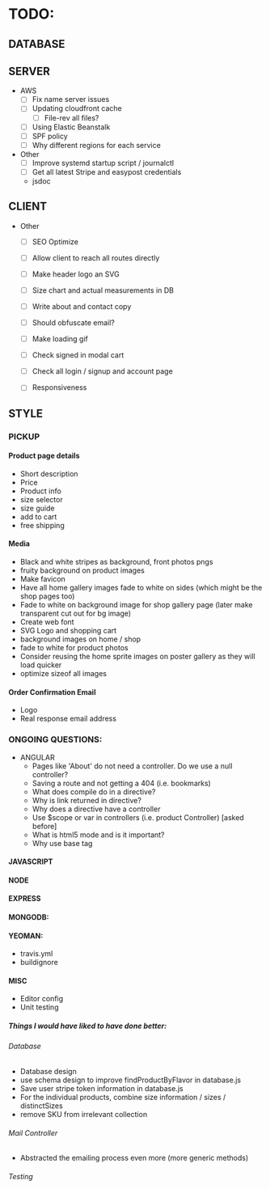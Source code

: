 # TODO:

## DATABASE
      
## SERVER
* AWS
  - [ ] Fix name server issues
  - [ ] Updating cloudfront cache
    - [ ] File-rev all files?
  - [ ] Using Elastic Beanstalk
  - [ ] SPF policy 
  - [ ] Why different regions for each service

* Other
  - [ ] Improve systemd startup script / journalctl
  - [ ] Get all latest Stripe and easypost credentials
  - jsdoc
   
## CLIENT
* Other
  - [ ] SEO Optimize
  - [ ] Allow client to reach all routes directly
  - [ ] Make header logo an SVG

  - [ ] Size chart and actual measurements in DB
  - [ ] Write about and contact copy
  - [ ] Should obfuscate email?
  - [ ] Make loading gif
  - [ ] Check signed in modal cart
  - [ ] Check all login / signup and account page
  - [ ] Responsiveness
  
## STYLE
### PICKUP

#### Product page details
  - Short description
  - Price
  - Product info
  - size selector
  - size guide
  - add to cart
  - free shipping
  
#### Media
  - Black and white stripes as background, front photos pngs
  - fruity background on product images
  - Make favicon
  - Have all home gallery images fade to white on sides (which might be the shop pages too)
  - Fade to white on background image for shop gallery page (later make transparent cut out for bg image)
  - Create web font
  - SVG Logo and shopping cart
  - background images on home / shop
  - fade to white for product photos
  - Consider reusing the home sprite images on poster gallery as they will load quicker
  - optimize sizeof all images
  
#### Order Confirmation Email
  - Logo
  - Real response email address

### ONGOING QUESTIONS:
- ANGULAR
  - Pages like 'About' do not need a controller. Do we use a null controller?
  - Saving a route and not getting a 404 (i.e. bookmarks)
  - What does compile do in a directive?
  - Why is link returned in directive?
  - Why does a directive have a controller
  - Use $scope or var in controllers (i.e. product Controller) [asked before]
  - What is html5 mode and is it important?
  - Why use base tag

#### JAVASCRIPT

#### NODE

#### EXPRESS

#### MONGODB:
#### YEOMAN:
  -  travis.yml
  -  buildignore
    
####  MISC
  - Editor config
  - Unit testing


##### Things I would have liked to have done better:
###### Database
  - Database design
  - use schema design to improve findProductByFlavor in database.js
  - Save user stripe token information in database.js
  - For the individual products, combine size information / sizes / distinctSizes
  - remove SKU from irrelevant collection

###### Mail Controller
  - Abstracted the emailing process even more (more generic methods)

###### Testing
